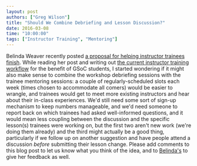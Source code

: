 ```yaml
---
layout: post
authors: ["Greg Wilson"]
title: "Should We Combine Debriefing and Lesson Discussion?"
date: 2016-03-08
time: "10:00:00"
tags: ["Instructor Training", "Mentoring"]
---
```

Belinda Weaver recently posted
[a proposal for helping instructor trainees finish]({{site.baseurl}}/blog/2016/03/proposal-instructor-trainees.html).
While reading her post
and writing out [the current instructor training workflow]({{site.github_url}}/board/pull/81)
for the benefit of GSoC students,
I started wondering if it might also make sense
to combine the workshop debriefing sessions with the trainee mentoring sessions:
a couple of regularly-scheduled slots each week
(times chosen to accommodate all comers)
would be easier to wrangle,
and trainees would get to meet more existing instructors and hear about their in-class experiences.
We'd still need some sort of sign-up mechanism to keep numbers manageable,
and we'd need someone to report back on which trainees had asked well-informed questions,
and it would mean less coupling between the discussion and the specific lesson(s) trainees were working on,
but the first two aren't new work (we're doing them already)
and the third might actually be a good thing,
particularly if we follow up on another suggestion
and have people attend a discussion *before* submitting their lesson change.
Please add comments to this blog post to let us know what you think of the idea,
and to [Belinda's]({{site.baseurl}}/blog/2016/03/proposal-instructor-trainees.html)
to give her feedback as well.
